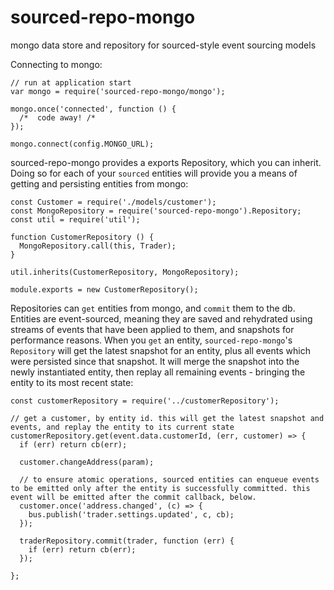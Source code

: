 sourced-repo-mongo
==================

mongo data store and repository for sourced-style event sourcing models

Connecting to mongo:

```
// run at application start
var mongo = require('sourced-repo-mongo/mongo');

mongo.once('connected', function () {
  /*  code away! /*
});

mongo.connect(config.MONGO_URL);
```

sourced-repo-mongo provides a exports Repository, which you can inherit. Doing so for each of your `sourced` entities will provide you a means of getting and persisting entities from mongo: 

```
const Customer = require('./models/customer');
const MongoRepository = require('sourced-repo-mongo').Repository;
const util = require('util');

function CustomerRepository () {
  MongoRepository.call(this, Trader);
}

util.inherits(CustomerRepository, MongoRepository);

module.exports = new CustomerRepository();
```
Repositories can `get` entities from mongo, and `commit` them to the db. Entities are event-sourced, meaning they are saved and rehydrated using streams of events that have been applied to them, and snapshots for performance reasons. When you `get` an entity, `sourced-repo-mongo`'s `Repository` will get the latest snapshot for an entity, plus all events which were persisted since that snapshot. It will merge the snapshot into the newly instantiated entity, then replay all remaining events - bringing the entity to its most recent state:

```
const customerRepository = require('../customerRepository');

// get a customer, by entity id. this will get the latest snapshot and events, and replay the entity to its current state
customerRepository.get(event.data.customerId, (err, customer) => {
  if (err) return cb(err);
 
  customer.changeAddress(param);

  // to ensure atomic operations, sourced entities can enqueue events to be emitted only after the entity is successfully committed. this event will be emitted after the commit callback, below. 
  customer.once('address.changed', (c) => {
    bus.publish('trader.settings.updated', c, cb);
  });

  traderRepository.commit(trader, function (err) {
    if (err) return cb(err);
  });

};

```